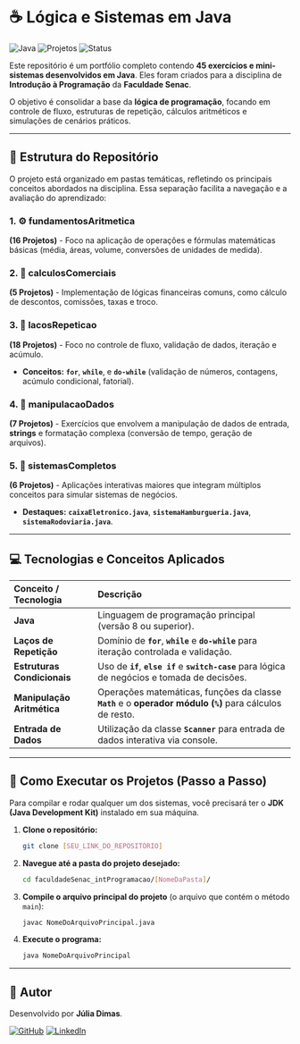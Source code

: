 # ☕ Lógica e Sistemas em Java

![Java](https://img.shields.io/badge/Java-007396?style=for-the-badge&logo=java&logoColor=white)
![Projetos](https://img.shields.io/badge/Total_de_Projetos-45-blue)
![Status](https://img.shields.io/badge/Status-Concluído-brightgreen)

Este repositório é um portfólio completo contendo **45 exercícios e mini-sistemas desenvolvidos em Java**. Eles foram criados para a disciplina de **Introdução à Programação** da **Faculdade Senac**.

O objetivo é consolidar a base da **lógica de programação**, focando em controle de fluxo, estruturas de repetição, cálculos aritméticos e simulações de cenários práticos.

---

## 📁 Estrutura do Repositório

O projeto está organizado em pastas temáticas, refletindo os principais conceitos abordados na disciplina. Essa separação facilita a navegação e a avaliação do aprendizado:

### 1. ⚙️ fundamentosAritmetica
**(16 Projetos)** - Foco na aplicação de operações e fórmulas matemáticas básicas (média, áreas, volume, conversões de unidades de medida).

### 2. 🧮 calculosComerciais
**(5 Projetos)** - Implementação de lógicas financeiras comuns, como cálculo de descontos, comissões, taxas e troco.

### 3. 🔄 lacosRepeticao
**(18 Projetos)** - Foco no controle de fluxo, validação de dados, iteração e acúmulo.
* **Conceitos:** **`for`**, **`while`**, e **`do-while`** (validação de números, contagens, acúmulo condicional, fatorial).

### 4. 📄 manipulacaoDados
**(7 Projetos)** - Exercícios que envolvem a manipulação de dados de entrada, **strings** e formatação complexa (conversão de tempo, geração de arquivos).

### 5. 🛒 sistemasCompletos
**(6 Projetos)** - Aplicações interativas maiores que integram múltiplos conceitos para simular sistemas de negócios.
* **Destaques:** **`caixaEletronico.java`**, **`sistemaHamburgueria.java`**, **`sistemaRodoviaria.java`**.

---

## 💻 Tecnologias e Conceitos Aplicados

| Conceito / Tecnologia | Descrição |
| :--- | :--- |
| **Java** | Linguagem de programação principal (versão 8 ou superior). |
| **Laços de Repetição** | Domínio de **`for`**, **`while`** e **`do-while`** para iteração controlada e validação. |
| **Estruturas Condicionais** | Uso de **`if`**, **`else if`** e **`switch-case`** para lógica de negócios e tomada de decisões. |
| **Manipulação Aritmética** | Operações matemáticas, funções da classe **`Math`** e o **operador módulo (`%`)** para cálculos de resto. |
| **Entrada de Dados** | Utilização da classe **`Scanner`** para entrada de dados interativa via console. |

---

## 🚀 Como Executar os Projetos (Passo a Passo)

Para compilar e rodar qualquer um dos sistemas, você precisará ter o **JDK (Java Development Kit)** instalado em sua máquina.

1.  **Clone o repositório:**
    ```bash
    git clone [SEU_LINK_DO_REPOSITÓRIO]
    ```
2.  **Navegue até a pasta do projeto desejado:**
    ```bash
    cd faculdadeSenac_intProgramacao/[NomeDaPasta]/
    ```
3.  **Compile o arquivo principal do projeto** (o arquivo que contém o método `main`):
    ```bash
    javac NomeDoArquivoPrincipal.java
    ```
4.  **Execute o programa:**
    ```bash
    java NomeDoArquivoPrincipal
    ```

---

## 👤 Autor

Desenvolvido por **Júlia Dimas**.

[![GitHub](https://img.shields.io/badge/GitHub-100000?style=for-the-badge&logo=github&logoColor=white)](https://github.com/dev-juliadimas)
[![LinkedIn](https://img.shields.io/badge/LinkedIn-0077B5?style=for-the-badge&logo=linkedin&logoColor=white)](https://www.linkedin.com/in/juliadimas/)